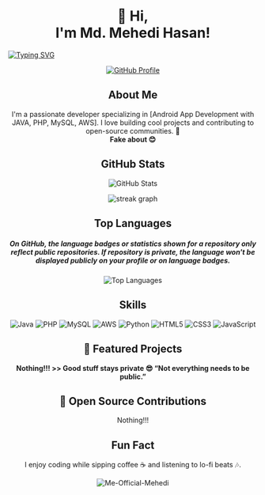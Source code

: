 <!-- Title Section -->
<!-- Title Section -->
<h1 align="center">👋 Hi,<br>I'm Md. Mehedi Hasan!</h1>
<p align="center">
  
[![Typing SVG](https://readme-typing-svg.demolab.com?font=Fira+Code&weight=500&size=30&pause=1000&center=true&vCenter=true&width=1000&lines=%22Basically%2C+I+hate+coding+and+know+nothing...%22)](https://git.io/typing-svg)

<p align="center">
  <a href="https://github.com/Me-Official-Mehedi"><img src="https://img.shields.io/badge/GitHub-Profile-blue?style=for-the-badge&logo=github" alt="GitHub Profile"></a>
</p>

<p align="center">

<!-- About Me -->
<h2 align="center">About Me</h2>
<p align="center">
  I'm a passionate developer specializing in [Android App Development with JAVA, PHP, MySQL, AWS]. I love building cool projects and contributing to open-source communities. 🚀 <br> <b> Fake about 😊</b>
</p>


<p align="center">

<!-- GitHub Stats -->
<h2 align="center">GitHub Stats</h2>
<p align="center">
  <img src="https://github-readme-stats.vercel.app/api?username=Me-Official-Mehedi&show_icons=true&theme=radical" alt="GitHub Stats">
</p>

<p align="center">

<div align="center">
  <img src="https://github-readme-streak-stats-eight.vercel.app/?user=Me-Official-Mehedi&locale=en&mode=daily&theme=dark&hide_border=false&border_radius=5&order=3" alt="streak graph"  />
</div>
</div>

<p align="center">

<!-- Top Languages -->
<h2 align="center">Top Languages</h2>
<p align="center">
<h5 align="center">On GitHub, the language badges or statistics shown for a repository only reflect public repositories. If repository is private, the language won't be displayed publicly on your profile or on language badges.</h5>
<p align="center">
  <img src="https://github-readme-stats.vercel.app/api/top-langs/?username=Me-Official-Mehedi&layout=compact&theme=radical" alt="Top Languages">
</p>

<p align="center">

<!-- Skills -->
<h2 align="center">Skills</h2>
<p align="center">
  <img src="https://img.shields.io/badge/Java-007396?style=for-the-badge&logo=java&logoColor=white" alt="Java">
  <img src="https://img.shields.io/badge/PHP-777BB4?style=for-the-badge&logo=php&logoColor=white" alt="PHP">
  <img src="https://img.shields.io/badge/MySQL-4479A1?style=for-the-badge&logo=mysql&logoColor=white" alt="MySQL">
  <img src="https://img.shields.io/badge/AWS-232F3E?style=for-the-badge&logo=amazon-aws&logoColor=white" alt="AWS">
  <img src="https://img.shields.io/badge/Python-3776AB?style=for-the-badge&logo=python&logoColor=white" alt="Python">
  <img src="https://img.shields.io/badge/HTML5-E34F26?style=for-the-badge&logo=html5&logoColor=white" alt="HTML5">
  <img src="https://img.shields.io/badge/CSS3-1572B6?style=for-the-badge&logo=css3&logoColor=white" alt="CSS3">
  <img src="https://img.shields.io/badge/JavaScript-F7DF1E?style=for-the-badge&logo=javascript&logoColor=black" alt="JavaScript">
</p>

<p align="center">
  
<!-- Featured Projects -->
<h2 align="center">🚀 Featured Projects</h2>
<p align="center">
<b> Nothing!!! >>
Good stuff stays private 😎 
“Not everything needs to be public.” </b>
</p>


<!-- Open Source Contributions -->
<h2 align="center">🤝 Open Source Contributions</h2>
<p align="center">
Nothing!!!
</p>

<p align="center">

<!-- Fun Fact -->
<h2 align="center">Fun Fact</h2>
<p align="center">
  I enjoy coding while sipping coffee ☕ and listening to lo-fi beats 🎶.
</p>


<p align="center">
  <img src="https://komarev.com/ghpvc/?username=Me-Official-Mehedi&label=Profile%20views&color=0e75b6&style=flat" alt="Me-Official-Mehedi" />
</p>
